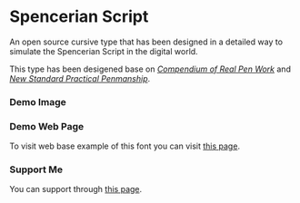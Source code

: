 # Spencerian Script
An open source cursive type that has been designed in a detailed way to simulate the Spencerian Script in the digital world.

This type has been desigened base on 
*[Compendium of Real Pen Work](https://www.iampeth.com/pdf/compendium-real-pen-work)* and *[New Standard Practical Penmanship](https://www.iampeth.com/pdf/new-standard-practical-penmanship)*.
### Demo Image

### Demo Web Page

To visit web base example of this font you can visit [this page](https://alirezaalipour.github.io/Spencerian_Script/).
### Support Me

You can support through [this page](https://www.alirezaalipour.com/Donation).
